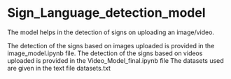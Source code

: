 # Sign_Language_detection_model
The model helps in the detection of signs on uploading an image/video.

The detection of the signs based on images uploaded is provided in the image_model.ipynb file.
The detection of the signs based on videos uploaded is provided in the Video_Model_final.ipynb file
The datasets used are given in the text file datasets.txt
